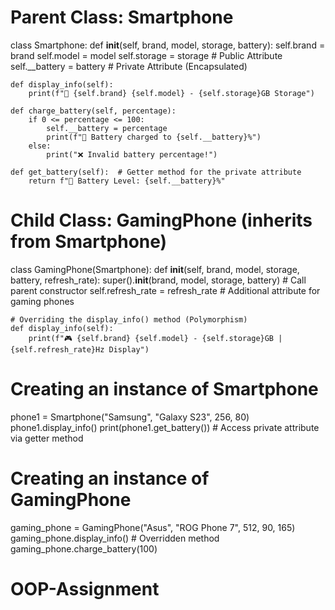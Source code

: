 # Parent Class: Smartphone
class Smartphone:
    def __init__(self, brand, model, storage, battery):
        self.brand = brand
        self.model = model
        self.storage = storage  # Public Attribute
        self.__battery = battery  # Private Attribute (Encapsulated)

    def display_info(self):
        print(f"📱 {self.brand} {self.model} - {self.storage}GB Storage")

    def charge_battery(self, percentage):
        if 0 <= percentage <= 100:
            self.__battery = percentage
            print(f"🔋 Battery charged to {self.__battery}%")
        else:
            print("❌ Invalid battery percentage!")

    def get_battery(self):  # Getter method for the private attribute
        return f"🔋 Battery Level: {self.__battery}%"

# Child Class: GamingPhone (inherits from Smartphone)
class GamingPhone(Smartphone):
    def __init__(self, brand, model, storage, battery, refresh_rate):
        super().__init__(brand, model, storage, battery)  # Call parent constructor
        self.refresh_rate = refresh_rate  # Additional attribute for gaming phones

    # Overriding the display_info() method (Polymorphism)
    def display_info(self):
        print(f"🎮 {self.brand} {self.model} - {self.storage}GB | {self.refresh_rate}Hz Display")

# Creating an instance of Smartphone
phone1 = Smartphone("Samsung", "Galaxy S23", 256, 80)
phone1.display_info()
print(phone1.get_battery())  # Access private attribute via getter method

# Creating an instance of GamingPhone
gaming_phone = GamingPhone("Asus", "ROG Phone 7", 512, 90, 165)
gaming_phone.display_info()  # Overridden method
gaming_phone.charge_battery(100)
# OOP-Assignment
